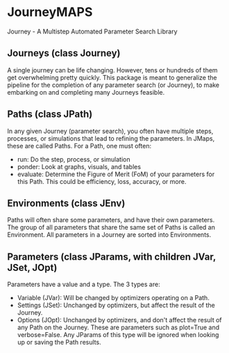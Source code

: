 # JourneyMAPS
Journey - A Multistep Automated Parameter Search Library

## Journeys (class Journey)
A single journey can be life changing. However, tens or hundreds of them get overwhelming pretty quickly. This package is meant to generalize the pipeline for the completion of any parameter search (or Journey), to make embarking on and completing many Journeys feasible.

## Paths (class JPath)
In any given Journey (parameter search), you often have multiple steps, processes, or simulations that lead to refining the parameters. In JMaps, these are called Paths. For a Path, one must often:

- run: Do the step, process, or simulation
- ponder: Look at graphs, visuals, and tables
- evaluate: Determine the Figure of Merit (FoM) of your parameters for this Path. This could be efficiency, loss, accuracy, or more.

## Environments (class JEnv)
Paths will often share some parameters, and have their own parameters. The group of all parameters that share the same set of Paths is called an Environment. All parameters in a Journey are sorted into Environments.

## Parameters (class JParams, with children JVar, JSet, JOpt)
Parameters have a value and a type. The 3 types are:

- Variable (JVar): Will be changed by optimizers operating on a Path.
- Settings (JSet): Unchanged by optimizers, but affect the result of the Journey.
- Options  (JOpt): Unchanged by optimizers, and don't affect the result of any Path on the Journey. These are parameters such as plot=True and verbose=False. Any JParams of this type will be ignored when looking up or saving the Path results.
